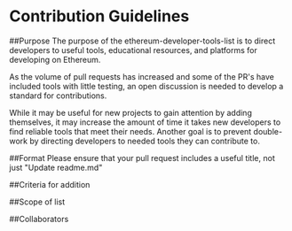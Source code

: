 # Contribution Guidelines

##Purpose
The purpose of the ethereum-developer-tools-list is to direct developers to useful tools, educational resources, and platforms for developing on Ethereum. 

As the volume of pull requests has increased and some of the PR's have included tools with little testing, an open discussion is needed to develop a standard for contributions.

While it may be useful for new projects to gain attention by adding themselves, it may increase the amount of time it takes new developers to find reliable tools that meet their needs. Another goal is to prevent double-work by directing developers to needed tools they can contribute to. 

##Format
Please ensure that your pull request includes a useful title, not just "Update readme.md" 

##Criteria for addition 

##Scope of list

##Collaborators

